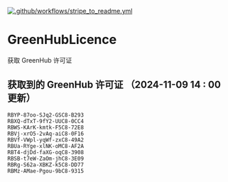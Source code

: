 [![.github/workflows/stripe_to_readme.yml](https://github.com/zjx-kimi/GreenHubLicence/actions/workflows/stripe_to_readme.yml/badge.svg)](https://github.com/zjx-kimi/GreenHubLicence/actions/workflows/stripe_to_readme.yml)
# GreenHubLicence
获取 GreenHub 许可证
## 获取到的 GreenHub 许可证 （2024-11-09 14 : 00 更新）
```
RBYP-87oo-SJq2-GSC8-B293
RBXQ-dTxT-9fY2-UUC8-0CC4
RBWS-KArK-kmtk-F5C8-72E8
RBVj-xrO5-2vAq-aiC8-0F16
RBVf-VWpl-yqWf-zxC8-49A2
RBUa-RYge-xlNK-oMC8-AF2A
RBT4-djDd-faXG-oqC8-3908
RBSB-t7eW-ZaOm-jhC8-3E09
RBRg-S62a-XBKZ-k5C8-DD77
RBMz-AMae-Pgou-9bC8-9315
```
